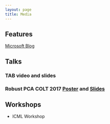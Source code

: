 ```yaml
---
layout: page
title: Media
---
```


## Features
[Microsoft Blog](https://blogs.microsoft.com/next/2017/06/29/ais-big-leap-tiny-devices-opens-world-possibilities/)


## Talks
### TAB video and slides
### Robust PCA COLT 2017 [Poster](files/robustpca-colt-poster.pdf) and [Slides](files/robustpca-colt-slides.pptx)


## Workshops
- ICML Workshop
